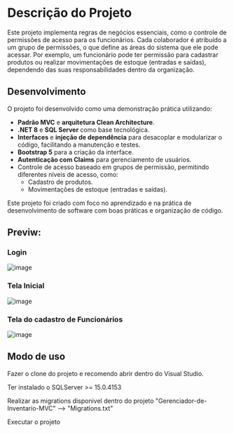 # Descrição do Projeto

Este projeto implementa regras de negócios essenciais, como o controle de permissões de acesso para os funcionários. Cada colaborador é atribuído a um grupo de permissões, o que define as áreas do sistema que ele pode acessar. Por exemplo, um funcionário pode ter permissão para cadastrar produtos ou realizar movimentações de estoque (entradas e saídas), dependendo das suas responsabilidades dentro da organização.

## Desenvolvimento

O projeto foi desenvolvido como uma demonstração prática utilizando:

- **Padrão MVC** e **arquitetura Clean Architecture**.
- **.NET 8** e **SQL Server** como base tecnológica.
- **Interfaces** e **injeção de dependência** para desacoplar e modularizar o código, facilitando a manutenção e testes.
- **Bootstrap 5** para a criação da interface.
- **Autenticação com Claims** para gerenciamento de usuários.
- Controle de acesso baseado em grupos de permissão, permitindo diferentes níveis de acesso, como:
  - Cadastro de produtos.
  - Movimentações de estoque (entradas e saídas).

Este projeto foi criado com foco no aprendizado e na prática de desenvolvimento de software com boas práticas e organização de código.


## Previw:

### Login
![image](https://github.com/user-attachments/assets/fea34688-27f8-4be1-8a78-05ae389dde96)

### Tela Inicial
![image](https://github.com/user-attachments/assets/7c035c63-7d5c-4db4-a236-67933dc10a62)

### Tela do cadastro de Funcionários
![image](https://github.com/user-attachments/assets/b56b7871-4150-42cd-9564-45362aabd5a2)


## Modo de uso

Fazer o clone do projeto e recomendo abrir dentro do Visual Studio.

Ter instalado o SQLServer >= 15.0.4153

Realizar as migrations disponivel dentro do projeto "Gerenciador-de-Inventario-MVC" --> "Migrations.txt"

Executar o projeto
